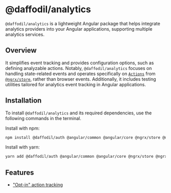 # @daffodil/analytics
`@daffodil/analytics` is a lightweight Angular package that helps integrate analytics providers into your Angular applications, supporting multiple analytics services.

## Overview
It simplifies event tracking and provides configuration options, such as defining analyzable actions. Notably, `@daffodil/analytics` focuses on handling state-related events and operates specifically on [`Actions`](https://ngrx.io/api/store/Action) from [`@ngrx/store`](https://ngrx.io/guide/store), rather than browser events. Additionally, it includes testing utilities tailored for analytics event tracking in Angular applications.

## Installation
To install `@daffodil/analytics` and its required dependencies, use the following commands in the terminal.

Install with npm:
```bash
npm install @daffodil/auth @angular/common @angular/core @ngrx/store @ngrx/effects rxjs --save
```

Install with yarn:

```bash
yarn add @daffodil/auth @angular/common @angular/core @ngrx/store @ngrx/effects rxjs
```

## Features
- ["Opt-in" action tracking](/libs/analytics/guides/configuration.md#configuring-analyzeableactions)
